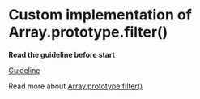 # Custom implementation of Array.prototype.filter()

**Read the guideline before start**

[Guideline](https://github.com/mate-academy/js_task-guideline/blob/master/README.md)

Read more about [Array.prototype.filter()](https://developer.mozilla.org/en-US/docs/Web/JavaScript/Reference/Global_Objects/Array/filter)
